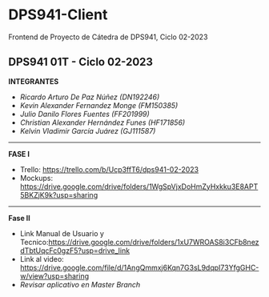 # DPS941-Client
Frontend de Proyecto de Cátedra de DPS941, Ciclo 02-2023

DPS941 01T - Ciclo 02-2023 
-----------------------------------
**INTEGRANTES**
- *Ricardo Arturo De Paz Núñez (DN192246)*
- *Kevin Alexander Fernandez Monge (FM150385)*
- *Julio Danilo Flores Fuentes (FF201999)*
- *Christian Alexander Hernández Funes (HF171856)*
- *Kelvin Vladimir García Juárez (GJ111587)*

-------------------------------
**FASE I**
- Trello: https://trello.com/b/Ucp3ffT6/dps941-02-2023
- Mockups: https://drive.google.com/drive/folders/1WgSpVjxDoHmZyHxkku3E8APT5BKZjK9k?usp=sharing
---------------------------------
**Fase II**
- Link Manual de Usuario y Tecnico:https://drive.google.com/drive/folders/1xU7WROAS8i3CFb8nezdTbtUqcFc0gzF5?usp=drive_link
- Link al video: https://drive.google.com/file/d/1AngQmmxj6Kqn7G3sL9dqpI73YfgGHC-w/view?usp=sharing
- *Revisar aplicativo en Master Branch*
  
